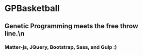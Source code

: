 # GPBasketball
## Genetic Programming meets the free throw line.\n
### Matter-js, JQuery, Bootstrap, Sass, and Gulp :)
